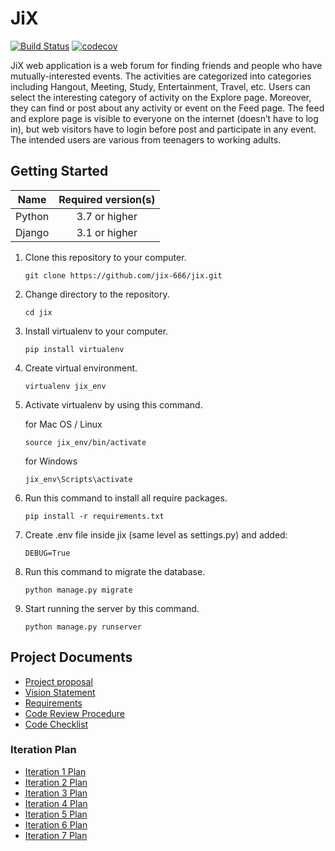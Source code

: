# JiX
[![Build Status](https://travis-ci.com/jix-666/jix.svg?branch=master)](https://travis-ci.com/jix-666/jix)
[![codecov](https://codecov.io/gh/jix-666/jix/branch/master/graph/badge.svg)](https://codecov.io/gh/jix-666/jix)

JiX web application is a web forum for finding friends and people who have mutually-interested events. The activities are categorized into categories including Hangout, Meeting, Study, Entertainment, Travel, etc. Users can select the interesting category of activity on the Explore page. Moreover, they can find or post about any activity or event on the Feed page. The feed and explore page is visible to everyone on the internet (doesn’t have to log in), but web visitors have to login before post and participate in any event. The intended users are various from teenagers to working adults.

## Getting Started

|    Name    | Required version(s) |
| :--------: | :-----------------: |
|   Python   |   3.7 or higher     |
|   Django   |   3.1 or higher     |

1. Clone this repository to your computer.
    ```
    git clone https://github.com/jix-666/jix.git
    ```
2. Change directory to the repository.
    ```
    cd jix
    ```
3. Install virtualenv to your computer.
    ```
    pip install virtualenv
    ```
4. Create virtual environment.
    ```
    virtualenv jix_env
    ```
5. Activate virtualenv by using this command.

    for Mac OS / Linux
    ```
    source jix_env/bin/activate
    ```
    for Windows
    ```
    jix_env\Scripts\activate
    ```
6. Run this command to install all require packages.
    ``` 
    pip install -r requirements.txt
    ```
7. Create .env file inside jix (same level as settings.py) and added:
    ```
    DEBUG=True
    ```
8. Run this command to migrate the database.
    ```
    python manage.py migrate
    ```
9. Start running the server by this command.
    ```
    python manage.py runserver
    ```

## Project Documents

- [Project proposal](https://docs.google.com/document/d/1xFfaPgIMUXFGIeDvwk4D-pv7skU7g_7FcfdE7mvHmDA/edit)
- [Vision Statement](../../wiki/Vision%20Statement)
- [Requirements](../../wiki/Requirements)
- [Code Review Procedure](../../wiki/Code%20Procedure)
- [Code Checklist](../../wiki/Code%20Checklist)
### Iteration Plan
- [Iteration 1 Plan](../../wiki/Iteration%201%20Plan)
- [Iteration 2 Plan](../../wiki/Iteration%202%20Plan)
- [Iteration 3 Plan](../../wiki/Iteration%203%20Plan)
- [Iteration 4 Plan](../../wiki/Iteration%204%20Plan)
- [Iteration 5 Plan](../../wiki/Iteration%205%20Plan)
- [Iteration 6 Plan](../../wiki/Iteration%206%20Plan)
- [Iteration 7 Plan](../../wiki/Iteration%207%20Plan)